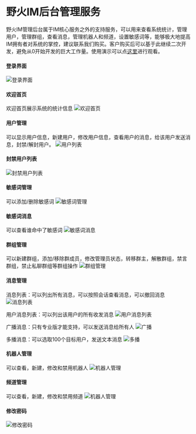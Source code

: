 # 野火IM后台管理服务
野火IM管理后台属于IM核心服务之外的支持服务，可以用来查看系统统计，管理用户，管理群组，查看消息，管理机器人和频道，设置敏感词等，能够极大地提高IM拥有者对系统的掌控，建议联系我们购买。客户购买后可以基于此继续二次开发，避免从0开始开发的巨大工作量。使用演示可以点[这里](https://www.bilibili.com/video/BV1FK41157oa)进行观看。

#### 登录界面
![登录界面](http://static.wildfirechat.cn/1.login.png)

#### 欢迎首页
欢迎首页展示系统的统计信息
![欢迎首页](http://static.wildfirechat.cn/2.homepage.png)

#### 用户管理
可以显示用户信息，新建用户，修改用户信息，查看用户的消息，给该用户发送消息，封禁/解封用户。
![用户列表](http://static.wildfirechat.cn/3.userlist.png)

#### 封禁用户列表
![封禁用户列表](http://static.wildfirechat.cn/4.blockeduserlist.png)

#### 敏感词管理
可以添加/删除敏感词
![敏感词管理](http://static.wildfirechat.cn/5.sensitiveword.png)

#### 敏感词消息
可以查看谁命中了敏感词
![敏感词消息](http://static.wildfirechat.cn/6.sensitivemessage.png)

#### 群组管理
可以新建群组，添加/移除群成员，修改管理员状态，转移群主，解散群组，禁言群组，禁止私聊群组等群组操作
![群组管理](http://static.wildfirechat.cn/8.grouplist.png)

#### 消息管理
消息列表：可以列出所有消息，可以按照会话查看消息，可以撤回消息
![消息列表](http://static.wildfirechat.cn/9.messagelist.png)

用户消息列表：可以列出该用户的所有收发消息
![用户消息列表](http://static.wildfirechat.cn/9.usermessagelist.png)

广播消息：只有专业版才能支持，可以发送消息给所有人
![广播](http://static.wildfirechat.cn/10.broadcastmsg.png)

多播消息：可以选取100个目标用户，发送文本消息
![多播](http://static.wildfirechat.cn/11.multicastmsg.png)

#### 机器人管理
可以查看，新建，修改和禁用机器人
![机器人管理](http://static.wildfirechat.cn/12.robotlist.png)

#### 频道管理
可以查看，新建，修改和禁用频道
![机器人管理](http://static.wildfirechat.cn/13.channellist.png)

#### 修改密码
![修改密码](http://static.wildfirechat.cn/7.changepwd.png)
